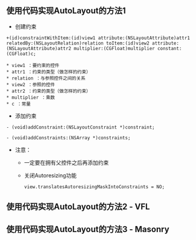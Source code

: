 ## 使用代码实现AutoLayout的方法1

* 创建约束

```objc
+(id)constraintWithItem:(id)view1 attribute:(NSLayoutAttribute)attr1 relatedBy:(NSLayoutRelation)relation toItem:(id)view2 attribute:(NSLayoutAttribute)attr2 multiplier:(CGFloat)multiplier constant:(CGFloat)c;

* view1 ：要约束的控件
* attr1 ：约束的类型（做怎样的约束）
* relation ：与参照控件之间的关系
* view2 ：参照的控件
* attr2 ：约束的类型（做怎样的约束）
* multiplier ：乘数
* c ：常量
```

* 添加约束

```objc
- (void)addConstraint:(NSLayoutConstraint *)constraint;

- (void)addConstraints:(NSArray *)constraints;
```

* 注意：

  * 一定要在拥有父控件之后再添加约束
  * 关闭Autoresizing功能

    ```objc
    view.translatesAutoresizingMaskIntoConstraints = NO;
    ```



## 使用代码实现AutoLayout的方法2 - VFL

## 使用代码实现AutoLayout的方法3 - Masonry

